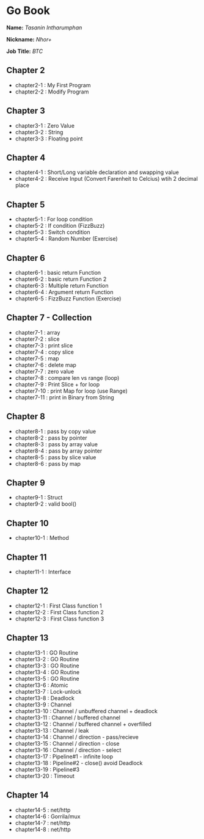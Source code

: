 # Go Book

**Name:** *Tasanin Intharumphan*

**Nickname:** *Nhor+*

**Job Title:** *BTC*

## Chapter 2

* chapter2-1 : My First Program
* chapter2-2 : Modify Program

## Chapter 3

* chapter3-1 : Zero Value
* chapter3-2 : String
* chapter3-3 : Floating point

## Chapter 4

* chapter4-1 : Short/Long variable declaration and swapping value
* chapter4-2 : Receive Input (Convert Farenheit to Celcius) wtih 2 decimal place

## Chapter 5

* chapter5-1 : For loop condition
* chapter5-2 : If condition (FizzBuzz)
* chapter5-3 : Switch condition
* chapter5-4 : Random Number (Exercise)

## Chapter 6

* chapter6-1 : basic return Function
* chapter6-2 : basic return Function 2
* chapter6-3 : Multiple return Function
* chapter6-4 : Argument return Function
* chapter6-5 : FizzBuzz Function (Exercise)

## Chapter 7 - Collection

* chapter7-1 : array
* chapter7-2 : slice
* chapter7-3 : print slice
* chapter7-4 : copy slice
* chapter7-5 : map
* chapter7-6 : delete map
* chapter7-7 : zero value
* chapter7-8 : compare len vs range (loop)
* chapter7-9 : Print Slice + for loop
* chapter7-10 : print Map for loop (use Range)
* chapter7-11 : print in Binary from String

## Chapter 8

* chapter8-1 : pass by copy value
* chapter8-2 : pass by pointer
* chapter8-3 : pass by array value
* chapter8-4 : pass by array pointer
* chapter8-5 : pass by slice value
* chapter8-6 : pass by map

## Chapter 9

* chapter9-1 : Struct
* chapter9-2 : valid bool()

## Chapter 10

* chapter10-1 : Method

## Chapter 11

* chapter11-1 : Interface

## Chapter 12

* chapter12-1 : First Class function 1
* chapter12-2 : First Class function 2
* chapter12-3 : First Class function 3

## Chapter 13

* chapter13-1 : GO Routine
* chapter13-2 : GO Routine
* chapter13-3 : GO Routine
* chapter13-4 : GO Routine
* chapter13-5 : GO Routine 
* chapter13-6 : Atomic
* chapter13-7 : Lock-unlock
* chapter13-8 : Deadlock
* chapter13-9 : Channel
* chapter13-10 : Channel / unbuffered channel + deadlock
* chapter13-11 : Channel / buffered channel
* chapter13-12 : Channel / buffered channel + overfilled
* chapter13-13 : Channel / leak
* chapter13-14 : Channel / direction - pass/recieve
* chapter13-15 : Channel / direction - close
* chapter13-16 : Channel / direction - select
* chapter13-17 : Pipeline#1 - infinite loop
* chapter13-18 : Pipeline#2 - close() avoid Deadlock
* chapter13-19 : Pipeline#3
* chapter13-20 : Timeout

## Chapter 14

* chapter14-5 : net/http
* chapter14-6 : Gorrila/mux
* chapter14-7 : net/http
* chapter14-8 : net/http